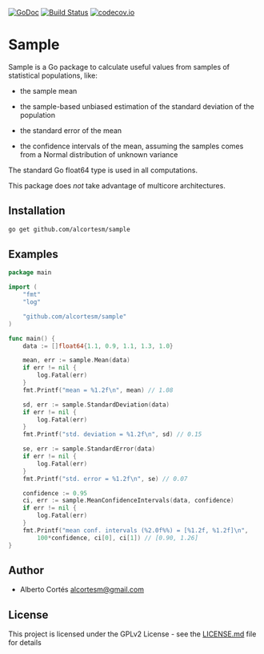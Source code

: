 [![GoDoc](https://godoc.org/github.com/alcortesm/sample?status.svg)](https://godoc.org/github.com/alcortesm/sample)
[![Build Status](https://travis-ci.org/alcortesm/sample.png)](https://travis-ci.org/alcortesm/sample)
[![codecov.io](https://codecov.io/github/alcortesm/sample/coverage.svg?branch=master)](https://codecov.io/github/alcortesm/sample?branch=master)

# Sample

Sample is a Go package to calculate useful values from samples of statistical
populations, like:

- the sample mean

- the sample-based unbiased estimation of the standard deviation of the
  population

- the standard error of the mean

- the confidence intervals of the mean, assuming the samples comes from a Normal
  distribution of unknown variance

The standard Go float64 type is used in all computations.

This package does *not* take advantage of multicore architectures.

## Installation

```bash
go get github.com/alcortesm/sample
```

## Examples

```Go
package main

import (
	"fmt"
	"log"

	"github.com/alcortesm/sample"
)

func main() {
	data := []float64{1.1, 0.9, 1.1, 1.3, 1.0}

	mean, err := sample.Mean(data)
	if err != nil {
		log.Fatal(err)
	}
	fmt.Printf("mean = %1.2f\n", mean) // 1.08

	sd, err := sample.StandardDeviation(data)
	if err != nil {
		log.Fatal(err)
	}
	fmt.Printf("std. deviation = %1.2f\n", sd) // 0.15

	se, err := sample.StandardError(data)
	if err != nil {
		log.Fatal(err)
	}
	fmt.Printf("std. error = %1.2f\n", se) // 0.07

	confidence := 0.95
	ci, err := sample.MeanConfidenceIntervals(data, confidence)
	if err != nil {
		log.Fatal(err)
	}
	fmt.Printf("mean conf. intervals (%2.0f%%) = [%1.2f, %1.2f]\n",
		100*confidence, ci[0], ci[1]) // [0.90, 1.26]
}
```

## Author

- Alberto Cortés <alcortesm@gmail.com>

## License

This project is licensed under the GPLv2 License - see the
[LICENSE.md](LICENSE.md) file for details

